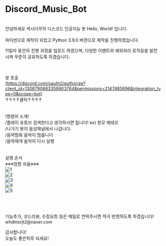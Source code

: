 # Discord_Music_Bot
<br/>
안녕하세요 섹시더꾸의 디스코드 인공지능 봇 Hello, World! 입니다.

<br/>
<br/>
파이썬으로 제작이 되었고 Python 3.9.0 버젼으로 제작을 진행하였습니다.

11일차 동안의 진행 과정을 업로드 하였으며, 다양한 이벤트와 예외처리 로직등을 발전시켜 꾸준히 공유하도록 하겠습니다.
<br/>
<br/>
<br/>

봇 호출 
<br/>(https://discord.com/oauth2/authorize?client_id=1308790683359903764&permissions=2147485696&integration_type=0&scope=bot)
<br/>                     ↑↑↑↑클릭↑↑↑↑
<br/>
<br/> 
<br/>  !명령어 소개!
<br/>  /플레이    유튜브 검색한다고 생각하시면 됩니다! ex) 창모 메테오 
<br/>  /나가기    봇이 음성채널에서 나갑니다.
<br/>  /음악멈춰  음악이 멈춥니다
<br/>  /음악재개  음악이 다시 실행
<br/>
<br/>
<br/>실행 순서 
<br/>        ※※※엄청 쉬움※※※
<br/>
![1](https://github.com/user-attachments/assets/7f19bad0-93f5-4d98-85b3-eb875721d822)
<br/>
![2](https://github.com/user-attachments/assets/b523c9b0-6546-40d9-b745-ee020db81db0)
<br/>
![3](https://github.com/user-attachments/assets/efa9b1d2-8b2c-4390-a99e-c872ab73f322)
<br/>
![4](https://github.com/user-attachments/assets/645dd240-3b45-4562-92e0-cfd93cf7c8ff)
<br/>
![5](https://github.com/user-attachments/assets/11ca61a6-330c-4d9e-8e92-d6450b7975ca)

<br/>
<br/>
<br/>
기능추가, 코드리뷰, 수정요청 등은 메일로 연락주시면 적극 반영하도록 하겠습니다!
<br/>whdmsrjt2@naver.com

감사합니다!
<br/>오늘도 좋은하루 되세요!
